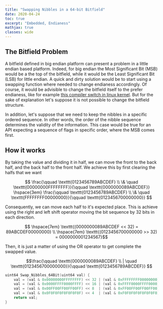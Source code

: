 ```yaml
---
title: "Swapping Nibbles in a 64-bit Bitfield"
date: 2020-04-24
toc: true
excerpt: "Embedded, Endianess"
mathjax: true
classes: wide	
---
```



## The Bitfield Problem


A bitfield defined in big endian platform can present a problem in a little endian based platform. Indeed, for big endian the Most Significant Bit (MSB) would be a the top of the bitfield, while it would be the Least Significant Bit (LSB) for little endian. A quick and dirty solution would be to start using a swapping function where needed to change endianess accordingly. Of course, it would be advisible to change the bitfield itself to the prefer endianess, like for example [this compiler switch in linux kernel](http://lxr.linux.no/linux+v2.6.38/include/linux/ip.h). But for the sake of explanation let's suppose it is not possible to change the bitfield structure. 

In addition, let's suppose that we need to keep the nibbles in a specific ordered sequence. In other words, the order of the nibble sequence determines the validity of the information. This case would be true for an API expecting a sequence of flags in specific order, where the MSB comes first.    


## How it works


By taking the value and dividing it in half, we can move the front to the back half, and the back half to the front half. We achieve this by first clearing the halfs that we want 

$$ \frac{\qquad \texttt{0123456789ABCDEF} \\ \& \quad \texttt{00000000FFFFFFFF}}{\qquad \texttt{0000000089ABCDEF}} \hspace{3em} 
\frac{\qquad \texttt{0123456789ABCDEF} \\ \& \quad \texttt{FFFFFFFF00000000}}{\qquad \texttt{0123456700000000}} $$

Consequently, we can move each half to it's expected place. This is achieve using the right and left shift operator moving the bit sequence by 32 bits in each direction.

$$ \hspace{7em} \texttt{(0000000089ABCDEF << 32) = 89ABCDEF00000000} \\
\hspace{7em} \texttt{(0123456700000000 >> 32) = 0000000001234567}$$

Then, it is just a matter of using the OR operator to get complete the swapped value. 

$$\frac{\qquad \texttt{0000000089ABCDEF} \\ | \quad \texttt{0123456700000000}}{\qquad \texttt{0123456789ABCDEF}} $$

```c
uint64 Swap_Nibbles_64Bit(uint64 val) {
    val = (val & 0x00000000FFFFFFFF) << 32 | (val & 0xFFFFFFFF00000000) >> 32;
    val = (val & 0x0000FFFF0000FFFF) << 16 | (val & 0xFFFF0000FFFF0000) >> 16;
    val = (val & 0x00FF00FF00FF00FF) << 8  | (val & 0xFF00FF00FF00FF00) >> 8;
    val = (val & 0x0F0F0F0F0F0F0F0F) << 4  | (val & 0xF0F0F0F0F0F0F0F0) >> 4;
    return val;
}
```